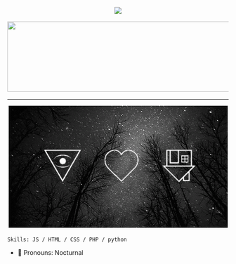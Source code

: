 <p align="center">
<img height="160" src="https://github-readme-stats.vercel.app/api?username=Nocturnal-OFC&show_icons=true&include_all_commits=true&theme=dark&cache_seconds=3200&hide_border=true" /><br>
<p align="center">
<img height="160" width="3500" src="https://github-readme-stats.vercel.app/api/top-langs/?username=Nocturnal-OFC&layout=compact&theme=react&hide_border=true" />
</p><hr>
<p align="center"><img src="GIF-1.gif" >

```Skills: JS / HTML / CSS / PHP / python```

- 🔭 Pronouns: Nocturnal
